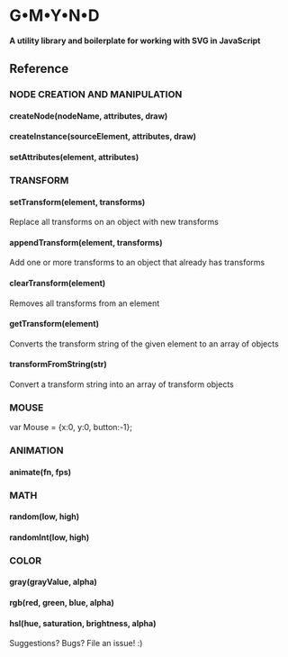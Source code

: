 # G•M•Y•N•D

**A utility library and boilerplate for working with SVG in JavaScript**

## Reference

### NODE CREATION AND MANIPULATION 

#### createNode(nodeName, attributes, draw) ####

#### createInstance(sourceElement, attributes, draw) 

#### setAttributes(element, attributes) 

### TRANSFORM 

#### setTransform(element, transforms) 
Replace all transforms on an object with new transforms

#### appendTransform(element, transforms) 
Add one or more transforms to an object that already has transforms

#### clearTransform(element) 
Removes all transforms from an element

#### getTransform(element) 
Converts the transform string of the given element to an array of objects 

#### transformFromString(str) 
Convert a transform string into an array of transform objects

### MOUSE 

var Mouse = {x:0, y:0, button:-1};

### ANIMATION 

#### animate(fn, fps) 

### MATH 

#### random(low, high) 

#### randomInt(low, high) 

### COLOR 

#### gray(grayValue, alpha) 

#### rgb(red, green, blue, alpha) 

#### hsl(hue, saturation, brightness, alpha) 


Suggestions? Bugs? File an issue! :)

